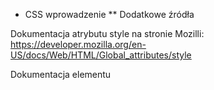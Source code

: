 * CSS wprowadzenie
** Dodatkowe źródła

Dokumentacja atrybutu style na stronie Mozilli: https://developer.mozilla.org/en-US/docs/Web/HTML/Global_attributes/style

Dokumentacja elementu <style> na stronie Mozilli: https://developer.mozilla.org/en-US/docs/Web/HTML/Element/style

Specyfikacja ze składnią CSS: https://www.w3.org/TR/css-syntax-3/

Kod z lekcji: https://github.com/javastartpl/technologie-webowe/tree/master/02_css/01_css_intro

----------
* CSS Selektory
** Selector uniwersalny

Dodatkowe źródła

Selektor uniwersalny w dokumentacji Mozilli: https://developer.mozilla.org/en-US/docs/Web/CSS/Universal_selectors

Kod z tej lekcji: https://github.com/javastartpl/technologie-webowe/tree/master/02_css/02_css_selectors/00_universal

** Selector typu

Dodatkowe źródła

Selektor typu w dokumentacji Mozilli: https://developer.mozilla.org/en-US/docs/Web/CSS/Type_selectors

Kod z tej lekcji: https://github.com/javastartpl/technologie-webowe/tree/master/02_css/02_css_selectors/01_type


** Selector identyfikatora i klasy

Dodatkowe źródła

Opis atrybutu id w specyfikacji: https://www.w3.org/TR/2011/WD-html5-20110525/elements.html#the-id-attribute

Selektor identyfikatora w dokumentacji Mozilli: https://developer.mozilla.org/en-US/docs/Web/CSS/ID_selectors

Opis atrybutu class w specyfikacji: https://www.w3.org/TR/2011/WD-html5-20110525/elements.html#classes

Selektor klasy w dokumentacji Mozilli: https://developer.mozilla.org/en-US/docs/Web/CSS/Class_selectors

Kod z tej lekcji: https://github.com/javastartpl/technologie-webowe/tree/master/02_css/02_css_selectors/02_id_class

** DOM i relacje między elementami

Dodatkowe źródła

Aktualna specyfikacja DOM: https://dom.spec.whatwg.org

** Selektory atrybutu

Dodatkowe źródła

Selektor atrybutu w dokumentacji Mozilli: https://developer.mozilla.org/en-US/docs/Web/CSS/Attribute_selectors

Selektor atrybutu w oficjalnej specyfikajci: https://www.w3.org/TR/2018/REC-selectors-3-20181106/#attribute-selectors

Kod z tej lekcji: https://github.com/javastartpl/technologie-webowe/tree/master/02_css/02_css_selectors/05_attribute


** Selektory potomka i dziecka

Dodatkowe źródła

Selektor potomka w dokumentacji Mozilli: https://developer.mozilla.org/en-US/docs/Web/CSS/Descendant_combinator

Selektor dziecka w dokumentacji Mozilli: https://developer.mozilla.org/en-US/docs/Web/CSS/Child_combinator

Selektor potomka i dziecka w oficjalnej specyfikacji: https://www.w3.org/TR/2018/REC-selectors-3-20181106/#combinators

Kod z tej lekcji: https://github.com/javastartpl/technologie-webowe/tree/master/02_css/02_css_selectors/04_descendant_child

** Złożone selektory

Dodatkowe źródła

Kod z tej lekcji: https://github.com/javastartpl/technologie-webowe/tree/master/02_css/02_css_selectors/06_complex_selectors

** Grupowanie selektorów

Dodatkowe źródła

Grupowanie selektorów w oficjalnej specyfikacji: https://www.w3.org/TR/2018/REC-selectors-3-20181106/#grouping

Grupowanie selektorów w dokumentacji Mozilli: https://developer.mozilla.org/en-US/docs/Web/CSS/Selector_list


** Psedoklasy Dynamicze

Dodatkowe źródła

Pseudoklasy dynamiczne w oficjalnej specyfikacji: https://www.w3.org/TR/selectors-3/#dynamic-pseudos

Pseudoklasy w dokumentacji Mozilli: https://developer.mozilla.org/en-US/docs/Web/CSS/Pseudo-classes

Kod z tej lekcji: https://github.com/javastartpl/technologie-webowe/tree/master/02_css/02_css_selectors/08_dynamic_pseudoclasses

Kod z tej lekcji: https://github.com/javastartpl/technologie-webowe/tree/master/02_css/02_css_selectors/07_grouping


** Psedoklasy strukturalne

Dodatkowe źródła

Pseudoklasy strukturalne w specyfikacji W3: https://www.w3.org/TR/selectors-3/#structural-pseudos

Kod z tej lekcji: https://github.com/javastartpl/technologie-webowe/tree/master/02_css/02_css_selectors/09_structural_pseudoclasses


** Pseudoklasy :not i :target

Dodatkowe źródła

Pseudoklasa :not() w specyfikacji W3: https://www.w3.org/TR/selectors-3/#negation

Pseudoklasa negacji w dokumentacji Mozilli: https://developer.mozilla.org/en-US/docs/Web/CSS/:not

Pseudoklasa w specyfikacji W3: https://www.w3.org/TR/selectors-3/#target-pseudo

Pseudoklasa :target w dokumentacji Mozilli: https://developer.mozilla.org/en-US/docs/Web/CSS/:target

Kod z tej lekcji: https://github.com/javastartpl/technologie-webowe/tree/master/02_css/02_css_selectors/10_other_pseudoclasses

-----------------------------------
* CSS Podstawowe zasady
** CSS Dziedziczenie


Dodatkowe źródła

Dziedziczenie w specyfikacji CSS: https://www.w3.org/TR/css3-cascade/#inheriting

Dziedziczenie w dokumentacji Mozilli: https://developer.mozilla.org/en-US/docs/Web/CSS/inheritance

** CSS Kaskady i specyficzność

Dodatkowe źródła

Kaskady w specyfikacji W3: https://www.w3.org/TR/css-cascade-3/#cascading

Specyficzność w specyfikacji W3: https://www.w3.org/TR/2018/REC-selectors-3-20181106/#specificity

Specyficzność w dokumentacji Mozilli: https://developer.mozilla.org/en-US/docs/Web/CSS/Specificity

